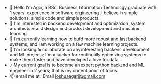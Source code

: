 
- 👋 Hello I’m Agar, a BSc. Business Information Technology graduate with 1 years' experience in software engineering .I believe in simple solutions, simple code and simple products.
- 👀  I'm interested in backend development and optimization ,system architecture and design and product development and machine learning.
- 🌱 I’m currently learning how to build more robust and fast backend systems, and I am working on a few machine learning projects.
- 💞️ I’m looking to collaborate on any interesting backend development and ML projects; I'm a sucker for continually optimizing systems to make them faster and have developed a love for data...
- :arrow_heading_up: My current goal is to become an expert python backend and ML engineer in 2 years; that is my current point of focus.
- 📫 email me at : Email joshuaagarjj@gmail.com

